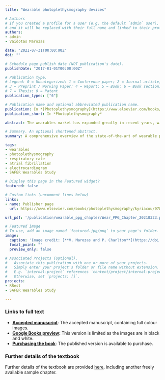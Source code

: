 ```yaml
---
title: "Wearable photoplethysmography devices"

# Authors
# If you created a profile for a user (e.g. the default `admin` user), write the username (folder name) here 
# and it will be replaced with their full name and linked to their profile.
authors:
- admin
- Vaidotas Marozas

date: "2021-07-31T00:00:00Z"
doi: ""

# Schedule page publish date (NOT publication's date).
publishDate: "2017-01-01T00:00:00Z"

# Publication type.
# Legend: 0 = Uncategorized; 1 = Conference paper; 2 = Journal article;
# 3 = Preprint / Working Paper; 4 = Report; 5 = Book; 6 = Book section;
# 7 = Thesis; 8 = Patent
publication_types: ["6"]

# Publication name and optional abbreviated publication name.
publication: In *[Photoplethysmography](https://www.elsevier.com/books/photoplethysmography/kyriacou/978-0-12-823374-0), Elsevier (due Nov 2021)*
publication_short: In *Photoplethysmography*

abstract: The wearables market has expanded greatly in recent years, with wrist-worn devices now widely used. Smart wearables provide opportunity to monitor health and fitness in daily life. Wearables such as fitness bands and smartwatches routinely monitor the photoplethysmogram (PPG) signal, an optical measure of the arterial pulse wave which is strongly influenced by the heart and blood vessels. This Chapter presents a comprehensive overview of the state-of-the-art of wearable photoplethysmography devices. It summarises&#58; (i) key considerations in the design of wearable PPG devices; (ii) the physiological parameters that can be estimated from wearable PPG signals; (iii) commercially available devices; and (iv) potential applications in health and fitness monitoring.

# Summary. An optional shortened abstract.
summary: A comprehensive overview of the state-of-the-art of wearable photoplethysmography devices.

tags:
- wearables
- photoplethysmography
- respiratory rate
- atrial fibrillation
- electrocardiogram
- SAFER Wearables Study

# Display this page in the Featured widget?
featured: false

# Custom links (uncomment lines below)
links:
- name: Publisher page
  url: https://www.elsevier.com/books/photoplethysmography/kyriacou/978-0-12-823374-0

url_pdf: '/publication/wearable_ppg_chapter/Wear_PPG_Chapter_20210323.pdf'

# Featured image
# To use, add an image named `featured.jpg/png` to your page's folder. 
image:
  caption: 'Image credit: [**V. Marozas and P. Charlton**](https://doi.org/10.5281/zenodo.4601547) ([CC BY 4.0](https://creativecommons.org/licenses/by/4.0/))'
  focal_point: ""
  preview_only: false

# Associated Projects (optional).
#   Associate this publication with one or more of your projects.
#   Simply enter your project's folder or file name without extension.
#   E.g. `internal-project` references `content/project/internal-project/index.md`.
#   Otherwise, set `projects: []`.
projects:
- RRest
- SAFER Wearables Study

---
```

### Links to full text

- **[Accepted manuscript](/publication/wearable_ppg_chapter/Wear_PPG_Chapter_20210323.pdf)**: The accepted manuscript, containing full colour images.
- **[Google Books preview](https://www.google.co.uk/books/edition/_/d8wnEAAAQBAJ?gbpv=1)**: This version is limited as the images are in black and white.
- **[Purchasing the book](https://www.elsevier.com/books/photoplethysmography/kyriacou/978-0-12-823374-0)**: The published version is available to purchase.

### Further details of the textbook

Further details of the textbook are provided [here](/post/ppg_book/), including another freely available sample chapter.